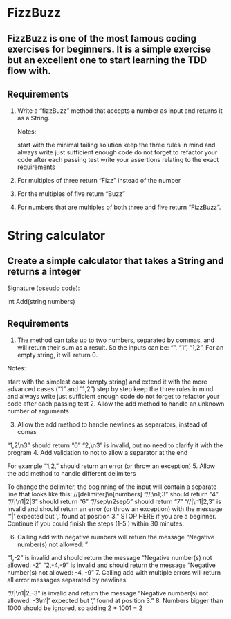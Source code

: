 # FizzBuzz
## FizzBuzz is one of the most famous coding exercises for beginners. It is a simple exercise but an excellent one to start learning the TDD flow with.

## Requirements
1. Write a “fizzBuzz” method that accepts a number as input and returns it as a String.

    Notes:

    start with the minimal failing solution
    keep the three rules in mind and always write just sufficient enough code
    do not forget to refactor your code after each passing test
    write your assertions relating to the exact requirements
2. For multiples of three return “Fizz” instead of the number

3. For the multiples of five return “Buzz”

4. For numbers that are multiples of both three and five return “FizzBuzz”.

# String calculator

## Create a simple calculator that takes a String and returns a integer

Signature (pseudo code):

int Add(string numbers)

## Requirements
1. The method can take up to two numbers, separated by commas, and will return their sum as a result. So the inputs can be: “”, “1”, “1,2”. For an empty string, it will return 0.

Notes:

start with the simplest case (empty string) and extend it with the more advanced cases (“1” and “1,2”) step by step
keep the three rules in mind and always write just sufficient enough code
do not forget to refactor your code after each passing test
2. Allow the add method to handle an unknown number of arguments

3. Allow the add method to handle newlines as separators, instead of comas

“1,2\n3” should return “6”
“2,\n3” is invalid, but no need to clarify it with the program
4. Add validation to not to allow a separator at the end

For example “1,2,” should return an error (or throw an exception)
5. Allow the add method to handle different delimiters

To change the delimiter, the beginning of the input will contain a separate line that looks like this:
//[delimiter]\n[numbers]
“//;\n1;3” should return “4”
“//|\n1|2|3” should return “6”
“//sep\n2sep5” should return “7”
“//|\n1|2,3” is invalid and should return an error (or throw an exception) with the message “‘|’ expected but ‘,’ found at position 3.”
STOP HERE if you are a beginner. Continue if you could finish the steps (1-5.) within 30 minutes.

6. Calling add with negative numbers will return the message “Negative number(s) not allowed: <negativeNumbers>”

“1,-2” is invalid and should return the message “Negative number(s) not allowed: -2”
“2,-4,-9” is invalid and should return the message “Negative number(s) not allowed: -4, -9”
7. Calling add with multiple errors will return all error messages separated by newlines.

“//|\n1|2,-3” is invalid and return the message “Negative number(s) not allowed: -3\n’|’ expected but ‘,’ found at position 3.”
8. Numbers bigger than 1000 should be ignored, so adding 2 + 1001 = 2